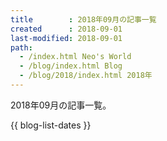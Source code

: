 ```yaml
---
title        : 2018年09月の記事一覧
created      : 2018-09-01
last-modified: 2018-09-01
path:
  - /index.html Neo's World
  - /blog/index.html Blog
  - /blog/2018/index.html 2018年
---
```


2018年09月の記事一覧。

{{ blog-list-dates }}
